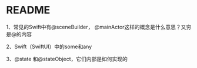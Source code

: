 # README

1、常见的Swift中有@sceneBuilder， @mainActor这样的概念是什么意思？又穷是@的内容

2、Swift（SwiftUI）中的some和any

3、@state 和@stateObject，它们内部是如何实现的

